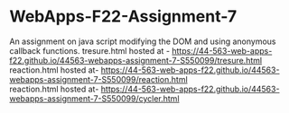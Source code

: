 # WebApps-F22-Assignment-7
An assignment on java script modifying the DOM and using anonymous callback functions.
tresure.html hosted at -  https://44-563-web-apps-f22.github.io/44563-webapps-assignment-7-S550099/tresure.html<br>
reaction.html hosted at- https://44-563-web-apps-f22.github.io/44563-webapps-assignment-7-S550099/reaction.html<br>
reaction.html hosted at- https://44-563-web-apps-f22.github.io/44563-webapps-assignment-7-S550099/cycler.html<br>
